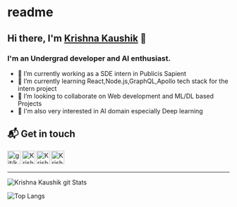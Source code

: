 # readme
## Hi there, I'm [Krishna Kaushik][git] 👋
### I'm an Undergrad developer and AI enthusiast.

- 🔭 I’m currently working as a SDE intern in Publicis Sapient
- 🌱 I’m currently learning React,Node.js,GraphQL,Apollo tech stack for the intern project
- 👯 I’m looking to collaborate on Web development and ML/DL based Projects
- 🤔 I'm also very interested in AI domain especially Deep learning
<!-- - 🤔 I’m looking for help with ...
- 💬 Ask me about ...
- 📫 How to reach me: ...
- 😄 Pronouns: ...
- ⚡ Fun fact: ... -->

## 📬 Get in touch
[<img align="left" alt="git/krishnakaushik25" width="30px" src="https://cdn.jsdelivr.net/npm/simple-icons@3.13.0/icons/github.svg" />][git]
[<img align="left" alt="Krishna Kaushik | LinkedIn" width="30px" src="https://cdn.jsdelivr.net/npm/simple-icons@v3/icons/linkedin.svg" />][linkedin]
[<img align="left" alt="Krishna Kaushik | Facebook" width="30px" src="https://cdn.jsdelivr.net/npm/simple-icons@v3/icons/facebook.svg" />][Facebook]
[<img align="left" alt="Krishna Kaushik | Discord " width="30px" src="https://cdn.jsdelivr.net/npm/simple-icons@v3/icons/discord.svg" />][Discord]
<br><br>
<hr>


![Krishna Kaushik git Stats](https://github-readme-stats.vercel.app/api?username=krishnakaushik25&show_icons=true&hide_border=true&count_private=true)

![Top Langs](https://github-readme-stats.vercel.app/api/top-langs/?username=krishnakaushik25&layout=compact)

[git]: https://github.com/krishnakaushik25
[linkedin]: https://www.linkedin.com/in/kaushik-2523/
[Facebook]: https://www.facebook.com/KrishnaKaushikiitg/
[Discord]: https://discordapp.com/users/707147472098557993/

